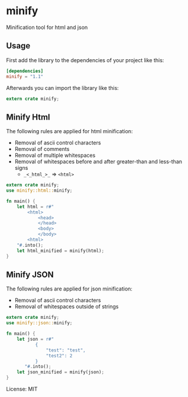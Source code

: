 # minify

Minification tool for html and json

## Usage

First add the library to the dependencies of your project like this:

```toml
[dependencies]
minify = "1.1"
```

Afterwards you can import the library like this:

```rust
extern crate minify;
```

## Minify Html

The following rules are applied for html minification:

* Removal of ascii control characters
* Removal of comments
* Removal of multiple whitespaces
* Removal of whitespaces before and after greater-than and less-than signs
  * `_<_html_>_` => `<html>`

```rust
extern crate minify;
use minify::html::minify;

fn main() {
    let html = r#"
        <html>
            <head>
            </head>
            <body>
            </body>
        <html>
    "#.into();
    let html_minified = minify(html);
}
```

## Minify JSON

The following rules are applied for json minification:

* Removal of ascii control characters
* Removal of whitespaces outside of strings

```rust
extern crate minify;
use minify::json::minify;

fn main() {
    let json = r#"
           {
               "test": "test",
               "test2": 2
           }
       "#.into();
    let json_minified = minify(json);
}
```

License: MIT

